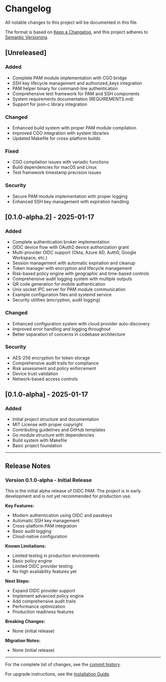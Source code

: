 # Changelog

All notable changes to this project will be documented in this file.

The format is based on [Keep a Changelog](https://keepachangelog.com/en/1.0.0/),
and this project adheres to [Semantic Versioning](https://semver.org/spec/v2.0.0.html).

## [Unreleased]

### Added
- Complete PAM module implementation with CGO bridge
- SSH key lifecycle management and authorized_keys integration
- PAM helper binary for command-line authentication
- Comprehensive test framework for PAM and SSH components
- System requirements documentation (REQUIREMENTS.md)
- Support for json-c library integration

### Changed
- Enhanced build system with proper PAM module compilation
- Improved CGO integration with system libraries
- Updated Makefile for cross-platform builds

### Fixed
- CGO compilation issues with variadic functions
- Build dependencies for macOS and Linux
- Test framework timestamp precision issues

### Security
- Secure PAM module implementation with proper logging
- Enhanced SSH key management with expiration handling

## [0.1.0-alpha.2] - 2025-01-17

### Added
- Complete authentication broker implementation
- OIDC device flow with OAuth2 device authorization grant
- Multi-provider OIDC support (Okta, Azure AD, Auth0, Google Workspace, etc.)
- Session management with automatic expiration and cleanup
- Token manager with encryption and lifecycle management
- Risk-based policy engine with geographic and time-based controls
- Comprehensive audit logging system with multiple outputs
- QR code generation for mobile authentication
- Unix socket IPC server for PAM module communication
- Example configuration files and systemd service
- Security utilities (encryption, audit logging)

### Changed
- Enhanced configuration system with cloud provider auto-discovery
- Improved error handling and logging throughout
- Better separation of concerns in codebase architecture

### Security
- AES-256 encryption for token storage
- Comprehensive audit trails for compliance
- Risk assessment and policy enforcement
- Device trust validation
- Network-based access controls

## [0.1.0-alpha] - 2025-01-17

### Added
- Initial project structure and documentation
- MIT License with proper copyright
- Contributing guidelines and GitHub templates
- Go module structure with dependencies
- Build system with Makefile
- Basic project foundation

---

## Release Notes

### Version 0.1.0-alpha - Initial Release

This is the initial alpha release of OIDC PAM. The project is in early development and is not yet recommended for production use.

**Key Features:**
- Modern authentication using OIDC and passkeys
- Automatic SSH key management
- Cross-platform PAM integration
- Basic audit logging
- Cloud-native configuration

**Known Limitations:**
- Limited testing in production environments
- Basic policy engine
- Limited OIDC provider testing
- No high availability features yet

**Next Steps:**
- Expand OIDC provider support
- Implement advanced policy engine
- Add comprehensive audit trails
- Performance optimization
- Production readiness features

**Breaking Changes:**
- None (initial release)

**Migration Notes:**
- None (initial release)

---

For the complete list of changes, see the [commit history](https://github.com/scttfrdmn/oidc-pam/commits/main).

For upgrade instructions, see the [Installation Guide](docs/installation.md).